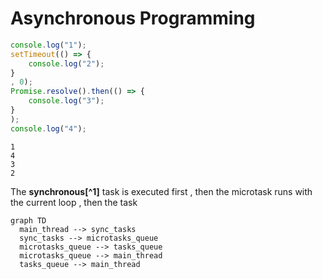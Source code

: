 # Asynchronous Programming
```js
console.log("1");
setTimeout(() => {
    console.log("2");
}
, 0);
Promise.resolve().then(() => {
    console.log("3");
}
);
console.log("4");

```

```
1
4
3
2
```
The **synchronous[^1]** task is executed first , then the microtask runs with the current loop , then the task 
```mermaid
graph TD
  main_thread --> sync_tasks
  sync_tasks --> microtasks_queue
  microtasks_queue --> tasks_queue
  microtasks_queue --> main_thread
  tasks_queue --> main_thread

```